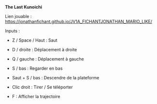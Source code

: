 **The Last Kunoichi**

Lien jouable : 
https://jonathanfichant.github.io/JV1A_FICHANTJONATHAN_MARIO_LIKE/

Inputs : 
- Z / Space / Haut : Saut
- D / droite : Déplacement à droite
- Q / gauche : Déplacement à gauche
- S / bas : Regarder en bas

- Saut + S / bas : Descendre de la plateforme

- Clic droit : Tirer / Se téléporter
- F : Afficher la trajectoire

